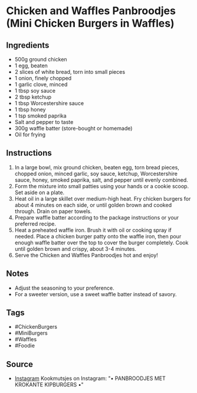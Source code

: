  # Chicken and Waffles Panbroodjes (Mini Chicken Burgers in Waffles)

## Ingredients

- 500g ground chicken
- 1 egg, beaten
- 2 slices of white bread, torn into small pieces
- 1 onion, finely chopped
- 1 garlic clove, minced
- 1 tbsp soy sauce
- 2 tbsp ketchup
- 1 tbsp Worcestershire sauce
- 1 tbsp honey
- 1 tsp smoked paprika
- Salt and pepper to taste
- 300g waffle batter (store-bought or homemade)
- Oil for frying

## Instructions

1. In a large bowl, mix ground chicken, beaten egg, torn bread pieces, chopped onion, minced garlic, soy sauce, ketchup, Worcestershire sauce, honey, smoked paprika, salt, and pepper until evenly combined.
2. Form the mixture into small patties using your hands or a cookie scoop. Set aside on a plate.
3. Heat oil in a large skillet over medium-high heat. Fry chicken burgers for about 4 minutes on each side, or until golden brown and cooked through. Drain on paper towels.
4. Prepare waffle batter according to the package instructions or your preferred recipe.
5. Heat a preheated waffle iron. Brush it with oil or cooking spray if needed. Place a chicken burger patty onto the waffle iron, then pour enough waffle batter over the top to cover the burger completely. Cook until golden brown and crispy, about 3-4 minutes.
6. Serve the Chicken and Waffles Panbroodjes hot and enjoy!

## Notes

- Adjust the seasoning to your preference.
- For a sweeter version, use a sweet waffle batter instead of savory.

## Tags

- #ChickenBurgers
- #MiniBurgers
- #Waffles
- #Foodie

## Source

- [Instagram](https://www.instagram.com/p/C0q4BIXsANl) Kookmutsjes on Instagram: "• PANBROODJES MET KROKANTE KIPBURGERS •"